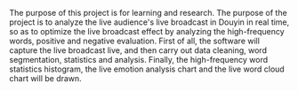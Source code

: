 The purpose of this project is for learning and research.
The purpose of the project is to analyze the live audience's live broadcast in Douyin in real time, 
so as to optimize the live broadcast effect by analyzing the high-frequency words, positive and negative evaluation. 
First of all, the software will capture the live broadcast live, 
and then carry out data cleaning, word segmentation, statistics and analysis. 
Finally, the high-frequency word statistics histogram, the live emotion analysis chart and the live word cloud chart will be drawn.
